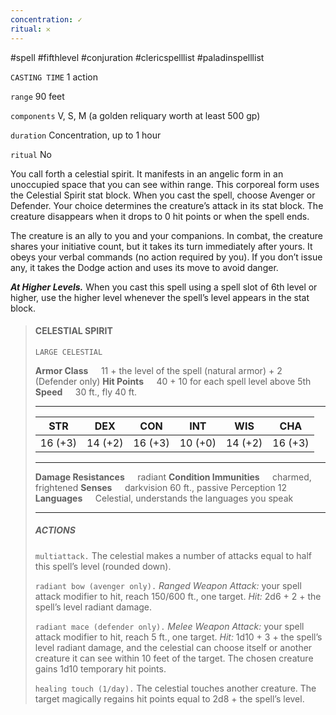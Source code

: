 ```yaml
---
concentration: ✓
ritual: 𐄂
---
```

#spell #fifthlevel #conjuration #clericspelllist #paladinspelllist

`CASTING TIME`
1 action

`range`
90 feet

`components`
V, S, M (a golden reliquary worth at least 500 gp)

`duration`
Concentration, up to 1 hour

`ritual`
No

You call forth a celestial spirit. It manifests in an angelic form in an unoccupied space that you can see within range. This corporeal form uses the Celestial Spirit stat block. When you cast the spell, choose Avenger or Defender. Your choice determines the creature’s attack in its stat block. The creature disappears when it drops to 0 hit points or when the spell ends.

The creature is an ally to you and your companions. In combat, the creature shares your initiative count, but it takes its turn immediately after yours. It obeys your verbal commands (no action required by you). If you don’t issue any, it takes the Dodge action and uses its move to avoid danger.

**_At Higher Levels._** When you cast this spell using a spell slot of 6th level or higher, use the higher level whenever the spell’s level appears in the stat block.

> #### CELESTIAL SPIRIT
> `LARGE CELESTIAL`
> 
> **Armor Class**$\quad$ 11 + the level of the spell (natural armor) + 2 (Defender only)
> **Hit Points**$\quad$ 40 + 10 for each spell level above 5th
> **Speed**$\quad$ 30 ft., fly 40 ft.
> <hr>
> 
> | **STR** | **DEX** | **CON** | **INT** | **WIS** | **CHA** |
> | :---: | :---: | :---: | :---: | :---: | :---: |
> | 16 (+3) | 14 (+2) | 16 (+3) | 10 (+0) | 14 (+2) | 16 (+3) |
> 
> <hr>
> 
> **Damage Resistances**$\quad$ radiant
> **Condition Immunities**$\quad$ charmed, frightened
> **Senses**$\quad$ darkvision 60 ft., passive Perception 12
> **Languages**$\quad$ Celestial, understands the languages you speak
> 
> <hr>
> 
> ##### ACTIONS
> `multiattack.` The celestial makes a number of attacks equal to half this spell’s level (rounded down).
> 
> `radiant bow (avenger only).` _Ranged Weapon Attack:_ your spell attack modifier to hit, reach 150/600 ft., one target. _Hit:_ 2d6 + 2 + the spell’s level radiant damage.
> 
> `radiant mace (defender only).` _Melee Weapon Attack:_ your spell attack modifier to hit, reach 5 ft., one target. _Hit:_ 1d10 + 3 + the spell’s level radiant damage, and the celestial can choose itself or another creature it can see within 10 feet of the target. The chosen creature gains 1d10 temporary hit points.
> 
> `healing touch (1/day).` The celestial touches another creature. The target magically regains hit points equal to 2d8 + the spell’s level.
